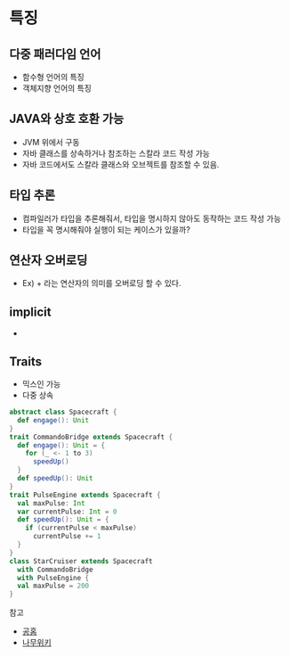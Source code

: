 # 특징

## 다중 패러다임 언어
- 함수형 언어의 특징
- 객체지향 언어의 특징

## JAVA와 상호 호환 가능
- JVM 위에서 구동
- 자바 클래스를 상속하거나 참조하는 스칼라 코드 작성 가능  
- 자바 코드에서도 스칼라 클래스와 오브젝트를 참조할 수 있음.

## 타입 추론
- 컴파일러가 타입을 추론해줘서, 타입을 명시하지 않아도 동작하는 코드 작성 가능
- 타입을 꼭 명시해줘야 실행이 되는 케이스가 있을까?

## 연산자 오버로딩
- Ex) + 라는 연산자의 의미를 오버로딩 할 수 있다.

## implicit
- 

## Traits
- 믹스인 가능
- 다중 상속
```scala
abstract class Spacecraft {
  def engage(): Unit
}
trait CommandoBridge extends Spacecraft {
  def engage(): Unit = {
    for (_ <- 1 to 3)
      speedUp()
  }
  def speedUp(): Unit
}
trait PulseEngine extends Spacecraft {
  val maxPulse: Int
  var currentPulse: Int = 0
  def speedUp(): Unit = {
    if (currentPulse < maxPulse)
      currentPulse += 1
  }
}
class StarCruiser extends Spacecraft
  with CommandoBridge
  with PulseEngine {
  val maxPulse = 200
}
```

참고
- [공홈](https://www.scala-lang.org/)
- [나무위키](https://namu.wiki/w/Scala)